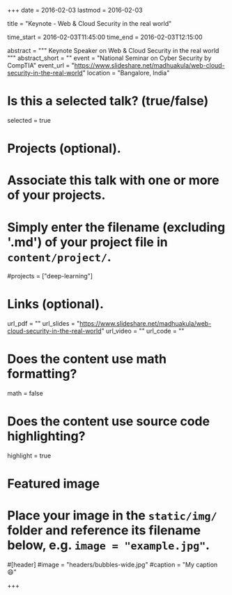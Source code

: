 +++
date = 2016-02-03
lastmod = 2016-02-03

title = "Keynote - Web & Cloud Security in the real world"

time_start = 2016-02-03T11:45:00
time_end = 2016-02-03T12:15:00

abstract = """
Keynote Speaker on Web & Cloud Security in the real world
"""
abstract_short = ""
event = "National Seminar on Cyber Security by CompTIA"
event_url = "https://www.slideshare.net/madhuakula/web-cloud-security-in-the-real-world"
location = "Bangalore, India"

# Is this a selected talk? (true/false)
selected = true

# Projects (optional).
#   Associate this talk with one or more of your projects.
#   Simply enter the filename (excluding '.md') of your project file in `content/project/`.
#projects = ["deep-learning"]

# Links (optional).
url_pdf = ""
url_slides = "https://www.slideshare.net/madhuakula/web-cloud-security-in-the-real-world"
url_video = ""
url_code = ""

# Does the content use math formatting?
math = false

# Does the content use source code highlighting?
highlight = true

# Featured image
# Place your image in the `static/img/` folder and reference its filename below, e.g. `image = "example.jpg"`.

#[header]
#image = "headers/bubbles-wide.jpg"
#caption = "My caption :smile:"

+++

